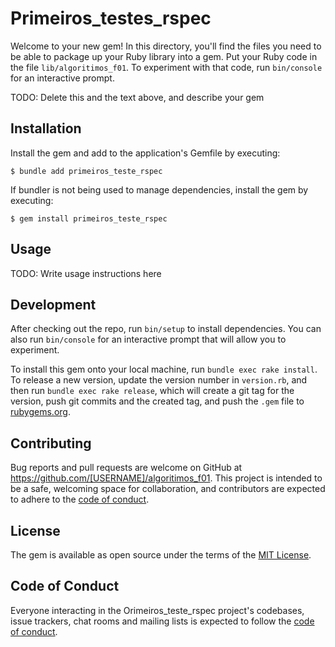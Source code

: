# Primeiros_testes_rspec

Welcome to your new gem! In this directory, you'll find the files you need to be able to package up your Ruby library into a gem. Put your Ruby code in the file `lib/algoritimos_f01`. To experiment with that code, run `bin/console` for an interactive prompt.

TODO: Delete this and the text above, and describe your gem

## Installation

Install the gem and add to the application's Gemfile by executing:

    $ bundle add primeiros_teste_rspec

If bundler is not being used to manage dependencies, install the gem by executing:

    $ gem install primeiros_teste_rspec

## Usage

TODO: Write usage instructions here

## Development

After checking out the repo, run `bin/setup` to install dependencies. You can also run `bin/console` for an interactive prompt that will allow you to experiment.

To install this gem onto your local machine, run `bundle exec rake install`. To release a new version, update the version number in `version.rb`, and then run `bundle exec rake release`, which will create a git tag for the version, push git commits and the created tag, and push the `.gem` file to [rubygems.org](https://rubygems.org).

## Contributing

Bug reports and pull requests are welcome on GitHub at https://github.com/[USERNAME]/algoritimos_f01. This project is intended to be a safe, welcoming space for collaboration, and contributors are expected to adhere to the [code of conduct](https://github.com/[USERNAME]/algoritimos_f01/blob/master/CODE_OF_CONDUCT.md).

## License

The gem is available as open source under the terms of the [MIT License](https://opensource.org/licenses/MIT).

## Code of Conduct

Everyone interacting in the Orimeiros_teste_rspec project's codebases, issue trackers, chat rooms and mailing lists is expected to follow the [code of conduct](https://github.com/[USERNAME]/algoritimos_f01/blob/master/CODE_OF_CONDUCT.md).

